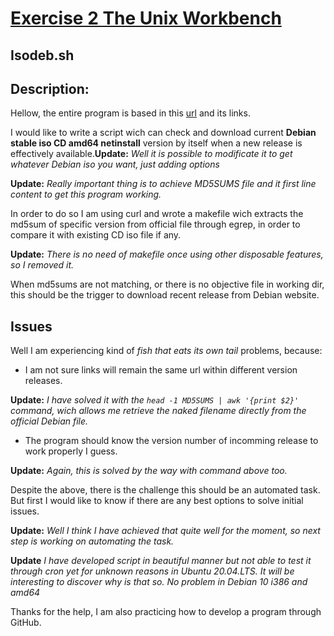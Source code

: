 
# [Exercise 2 The Unix Workbench](https://ehdinayan.github.io/Cloud-exercise2/)

## Isodeb.sh

## Description:

Hellow, the entire program is based in this [url](https://cdimage.debian.org/debian-cd/current/amd64/iso-cd/) and its links.
 
I would like to write a script wich can check and download current **Debian stable iso CD amd64 netinstall** version by itself 
when a new release is effectively available.**Update:** *Well it is possible to modificate it to get whatever Debian iso you want, just adding options*

**Update:** *Really important thing is to achieve MD5SUMS file and it first line content to get this program working.* 

In order to do so I am using curl and wrote a makefile wich extracts the md5sum of specific version from official file through egrep,
in order to compare it with existing CD iso file if any.

**Update:** *There is no need of makefile once using other disposable features, so I removed it.*

When md5sums are not matching, or there is no objective file in working dir, this should be the trigger to download recent release from Debian website.

## Issues

Well I am experiencing kind of *fish that eats its own tail* problems, because:

- I am not sure links will remain the same url within different version releases. 

**Update:** *I have solved it with the `head -1 MD5SUMS | awk '{print $2}'` command, wich allows me retrieve the naked filename 
directly from the official Debian file.*

- The program should know the version number of incomming release to work properly I guess.

**Update:** *Again, this is solved by the way with command above too.*

Despite the above, there is the challenge this should be an automated task. But first I would like to know
if there are any best options to solve initial issues.

**Update:** *Well I think I have achieved that quite well for the moment, so next step is working on automating the task.*
 
**Update** *I have developed script in beautiful manner but not able to test it through cron yet for unknown reasons in Ubuntu 20.04.LTS. 
It will be interesting to discover why is that so. No problem in Debian 10 i386 and amd64*

Thanks for the help, I am also practicing how to develop a program through GitHub. 



